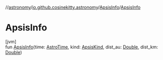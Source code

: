 //[astronomy](../../../index.md)/[io.github.cosinekitty.astronomy](../index.md)/[ApsisInfo](index.md)/[ApsisInfo](-apsis-info.md)

# ApsisInfo

[jvm]\
fun [ApsisInfo](-apsis-info.md)(time: [AstroTime](../-astro-time/index.md), kind: [ApsisKind](../-apsis-kind/index.md), dist_au: [Double](https://kotlinlang.org/api/latest/jvm/stdlib/kotlin/-double/index.html), dist_km: [Double](https://kotlinlang.org/api/latest/jvm/stdlib/kotlin/-double/index.html))
